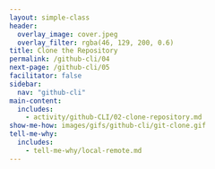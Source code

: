 ```yaml
---
layout: simple-class
header:
  overlay_image: cover.jpeg
  overlay_filter: rgba(46, 129, 200, 0.6)
title: Clone the Repository
permalink: /github-cli/04
next-page: /github-cli/05
facilitator: false
sidebar:
  nav: "github-cli"
main-content:
  includes:
    - activity/github-CLI/02-clone-repository.md
show-me-how: images/gifs/github-cli/git-clone.gif
tell-me-why:
  includes:
    - tell-me-why/local-remote.md
---
```


